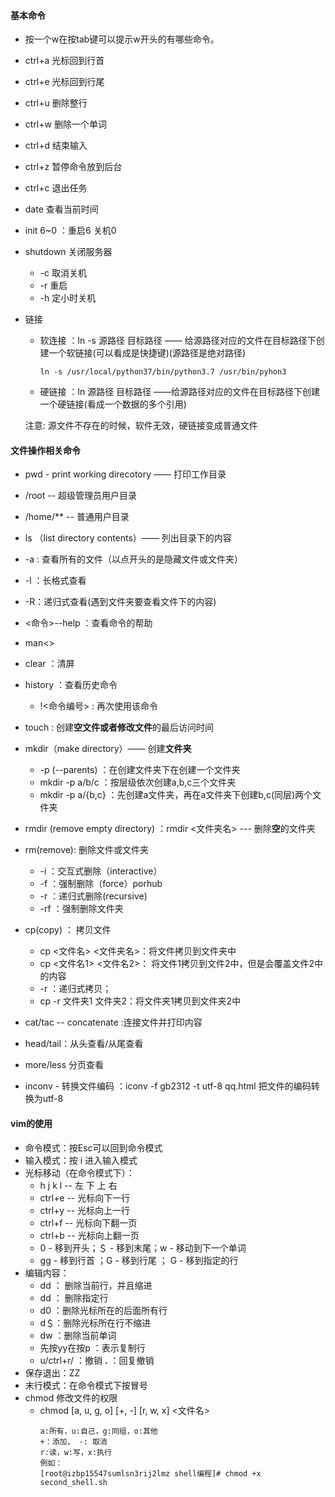 #### 基本命令

- 按一个w在按tab键可以提示w开头的有哪些命令。
- ctrl+a 光标回到行首
- ctrl+e 光标回到行尾
- ctrl+u  删除整行
- ctrl+w  删除一个单词
- ctrl+d 结束输入
- ctrl+z 暂停命令放到后台
- ctrl+c 退出任务
- date 查看当前时间
- init 6~0 ：重启6 关机0
- shutdown 关闭服务器
  - -c  取消关机
  - -r  重启
  - -h  定小时关机

- 链接
  - 软连接 ：ln -s  源路径   目标路径  —— 给源路径对应的文件在目标路径下创建一个软链接(可以看成是快捷键)(源路径是绝对路径)
      ```
      ln -s /usr/local/python37/bin/python3.7 /usr/bin/pyhon3
      ```
  - 硬链接 ：ln 源路径  目标路径  ——给源路径对应的文件在目标路径下创建一个硬链接(看成一个数据的多个引用)

  注意: 源文件不存在的时候，软件无效，硬链接变成普通文件

#### 文件操作相关命令

- pwd - print working direcotory —— 打印工作目录
- /root -- 超级管理员用户目录
- /home/** -- 普通用户目录

- ls （list directory contents）—— 列出目录下的内容
- -a : 查看所有的文件（以点开头的是隐藏文件或文件夹）
- -l ：长格式查看
- -R：递归式查看(遇到文件夹要查看文件下的内容)
- <命令>--help ：查看命令的帮助
- man<>
- clear ：清屏
- history ：查看历史命令
  - !<命令编号> : 再次使用该命令
- touch : 创建**空文件或者修改文件**的最后访问时间
- mkdir（make directory）—— 创建**文件夹**
  - -p (--parents) ：在创建文件夹下在创建一个文件夹
  - mkdir -p a/b/c ：按层级依次创建a,b,c三个文件夹
  - mkdir -p a/{b,c} ：先创建a文件夹，再在a文件夹下创建b,c(同层)两个文件夹 
- rmdir (remove empty directory) ：rmdir <文件夹名> --- 删除**空**的文件夹 
- rm(remove): 删除文件或文件夹
  - -i ：交互式删除（interactive）
  - -f ：强制删除（force）porhub
  - -r ：递归式删除(recursive)
  - -rf ：强制删除文件夹
- cp(copy) ： 拷贝文件
  - cp  <文件名>  <文件夹名>：将文件拷贝到文件夹中
  - cp  <文件名1>  <文件名2>： 将文件1拷贝到文件2中，但是会覆盖文件2中的内容
  - -r ：递归式拷贝；
  - cp -r 文件夹1 文件夹2：将文件夹1拷贝到文件夹2中
- cat/tac -- concatenate :连接文件并打印内容
- head/tail：从头查看/从尾查看
- more/less 分页查看
- inconv - 转换文件编码 ：iconv -f gb2312 -t utf-8  qq.html  把文件的编码转换为utf-8

#### vim的使用

- 命令模式：按Esc可以回到命令模式
- 输入模式：按 i 进入输入模式
- 光标移动（在命令模式下）：
  - h j k l -- 左 下 上 右
  - ctrl+e -- 光标向下一行
  - ctrl+y -- 光标向上一行
  - ctrl+f -- 光标向下翻一页
  - ctrl+b -- 光标向上翻一页
  - 0 - 移到开头；＄ - 移到末尾；w - 移动到下一个单词
  - gg - 移到行首 ；G - 移到行尾 ；<num> G - 移到指定的行
- 编辑内容：
  - dd ： 删除当前行，并且缩进
  - <num>dd ： 删除指定行
  - d0 ：删除光标所在的后面所有行
  - d＄：删除光标所在行不缩进
  - dw ：删除当前单词
  - 先按yy在按p ：表示复制行
  - u/ctrl+r/ ：撤销   **.** ：回复撤销
- 保存退出：ZZ
- 末行模式：在命令模式下按冒号
- chmod 修改文件的权限
  - chmod [a, u, g, o] [+, -] [r, w, x]  <文件名> 
    ```
    a:所有，u:自己，g:同组，o:其他
    +：添加， -: 取消
    r:读，w:写，x:执行
    例如：
    [root@izbp15547sumlsn3rij2lmz shell编程]# chmod +x second_shell.sh 
    
    ```
    


